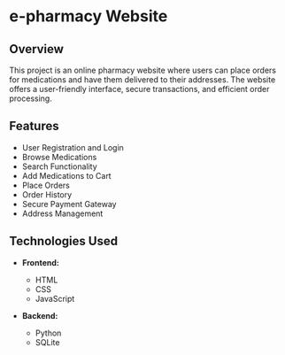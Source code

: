 # e-pharmacy Website

## Overview
This project is an online pharmacy website where users can place orders for medications and have them delivered to their addresses. The website offers a user-friendly interface, secure transactions, and efficient order processing.

## Features
- User Registration and Login
- Browse Medications
- Search Functionality
- Add Medications to Cart
- Place Orders
- Order History
- Secure Payment Gateway
- Address Management

## Technologies Used
- **Frontend:**
  - HTML
  - CSS
  - JavaScript

- **Backend:**
  - Python
  - SQLite
